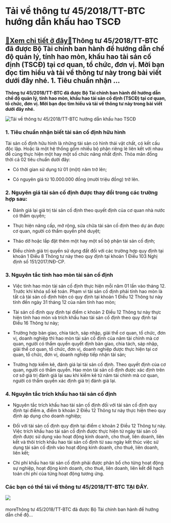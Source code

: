Tải về thông tư 45/2018/TT-BTC hướng dẫn khấu hao TSCĐ
======================================================

[:gift:Xem chi tiết ở đây:gift:](https://hddtvn.com/tai-ve-thong-tu-45-2018-tt-btc-huong-dan-khau-hao-tscd-2/)Thông tư 45/2018/TT-BTC đã được Bộ Tài chính ban hành để hướng dẫn chế độ quản lý, tính hao mòn, khấu hao tài sản cố định (TSCĐ) tại cơ quan, tổ chức, đơn vị. Mời bạn đọc tìm hiểu và tải về thông tư này trong bài viết dưới đây nhé. 1. Tiêu chuẩn nhận …
------------------------------------------------------------------------------------------------------------------------------------------------------------------------------------------------------------------------------------------------------------

**Thông tư 45/2018/TT-BTC đã được Bộ Tài chính ban hành để hướng dẫn chế độ quản lý, tính hao mòn, khấu hao tài sản cố định (TSCĐ) tại cơ quan, tổ chức, đơn vị. Mời bạn đọc tìm hiểu và tải về thông tư này trong bài viết dưới đây nhé.**


![Tải về thông tư 45/2018/TT-BTC hướng dẫn khấu hao TSCĐ](https://hddtvn.com/wp-content/uploads/2021/01/tai-san-co-dinh.jpeg)


### 1. Tiêu chuẩn nhận biết tài sản cố định hữu hình


Tài sản cố định hữu hình là những tài sản có hình thái vật chất, có kết cấu độc lập. Hoặc là một hệ thống gồm nhiều bộ phận riêng lẻ liên kết với nhau để cùng thực hiện một hay một số chức năng nhất định. Thỏa mãn đồng thời cả 02 tiêu chuẩn dưới đây:




* Có thời gian sử dụng từ 01 (một) năm trở lên;

* Có nguyên giá từ 10.000.000 đồng (mười triệu đồng) trở lên.



### 2. Nguyên giá tài sản cố định được thay đổi trong các trường hợp sau:




* Đánh giá lại giá trị tài sản cố định theo quyết định của cơ quan nhà nước có thẩm quyền;

* Thực hiện nâng cấp, mở rộng, sửa chữa tài sản cố định theo dự án được cơ quan, người có thẩm quyền phê duyệt;

* Tháo dỡ hoặc lắp đặt thêm một hay một số bộ phận tài sản cố định;

* Điều chỉnh giá trị quyền sử dụng đất đối với các trường hợp quy định tại khoản 1 Điều 8 Thông tư này theo quy định tại khoản 1 Điều 103 Nghị định số 151/2017/NĐ-CP.



### 3. Nguyên tắc tính hao mòn tài sản cố định




* Việc tính hao mòn tài sản cố định thực hiện mỗi năm 01 lần vào tháng 12. Trước khi khóa sổ kế toán. Phạm vi tài sản cố định phải tính hao mòn là tất cả tài sản cố định hiện có quy định tại khoản 1 Điều 12 Thông tư này tính đến ngày 31 tháng 12 của năm tính hao mòn;

* Tài sản cố định quy định tại điểm c khoản 2 Điều 12 Thông tư này thực hiện tính hao mòn và trích khấu hao tài sản cố định theo quy định tại Điều 16 Thông tư này;

* Trường hợp bàn giao, chia tách, sáp nhập, giải thể cơ quan, tổ chức, đơn vị, doanh nghiệp thì hao mòn tài sản cố định của năm tài chính mà cơ quan, người có thẩm quyền quyết định bàn giao, chia tách, sáp nhập, giải thể cơ quan, tổ chức, đơn vị, doanh nghiệp được thực hiện tại cơ quan, tổ chức, đơn vị, doanh nghiệp tiếp nhận tài sản;

* Trường hợp kiểm kê, đánh giá lại tài sản cố định. Theo quyết định của cơ quan, người có thẩm quyền. Hao mòn tài sản cố định được xác định trên cơ sở giá trị đánh giá lại sau khi kiểm kê từ năm tài chính mà cơ quan, người có thẩm quyền xác định giá trị đánh giá lại.



### 4. Nguyên tắc trích khấu hao tài sản cố định




* Nguyên tắc trích khấu hao tài sản cố định đối với tài sản cố định quy định tại điểm a, điểm b khoản 2 Điều 12 Thông tư này thực hiện theo quy định áp dụng cho doanh nghiệp;

* Đối với tài sản cố định quy định tại điểm c khoản 2 Điều 12 Thông tư này. Việc trích khấu hao tài sản cố định được thực hiện từ ngày tài sản cố định được sử dụng vào hoạt động kinh doanh, cho thuê, liên doanh, liên kết và thôi trích khấu hao tài sản cố định từ sau ngày kết thúc việc sử dụng tài sản cố định vào hoạt động kinh doanh, cho thuê, liên doanh, liên kết;

* Chi phí khấu hao tài sản cố định phải được phân bổ cho từng hoạt động sự nghiệp, hoạt động kinh doanh, cho thuê, liên doanh, liên kết để hạch toán chi phí của từng hoạt động tương ứng.



### Các bạn có thể tải về thông tư 45/2018/TT-BTC **TẠI ĐÂY**.


![](https://hddtvn.com/wp-content/uploads/2021/01/30-4.png)


#### 


moreThông tư 45/2018/TT-BTC đã được Bộ Tài chính ban hành để hướng dẫn chế độ…

